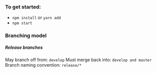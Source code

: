 ### To get started:

- `npm install` or `yarn add`
- `npm start`




### Branching model

##### Release branches 
May branch off from: `develop`
Must merge back into: `develop and master`
Branch naming convention: `release/*`